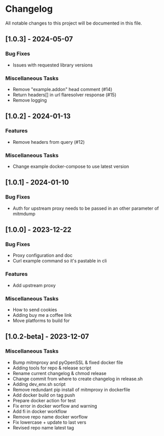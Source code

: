 # Changelog

All notable changes to this project will be documented in this file.

## [1.0.3] - 2024-05-07

### Bug Fixes

- Issues with requested library versions

### Miscellaneous Tasks

- Remove "example.addon" head comment (#14)
- Return headers[] in url flaresolver response (#15)
- Remove logging

## [1.0.2] - 2024-01-13

### Features

- Remove headers from query (#12)

### Miscellaneous Tasks

- Change example docker-compose to use latest version

## [1.0.1] - 2024-01-10

### Bug Fixes

- Auth for upstream proxy needs to be passed in an other parameter of mitmdump

## [1.0.0] - 2023-12-22

### Bug Fixes

- Proxy configuration and doc
- Curl example command so it's pastable in cli

### Features

- Add upstream proxy

### Miscellaneous Tasks

- How to send cookies
- Adding buy me a coffee link
- Move platforms to build for

## [1.0.2-beta] - 2023-12-07

### Miscellaneous Tasks

- Bump mitmproxy and pyOpenSSL & fixed docker file
- Adding tools for repo & release script
- Rename current changelog & chmod release
- Change commit from where to create changelog in release.sh
- Adding dev_env.sh script
- Remove redundant pip install of mitmproxy in dockerfile
- Add docker build on tag push
- Prepare docker action for test
- Fix error in docker worflow and warning
- Add fi in docker workflow
- Remove repo name docker worflow
- Fix lowercase + update to last vers
- Revised repo name latest tag

<!-- generated by git-cliff -->
